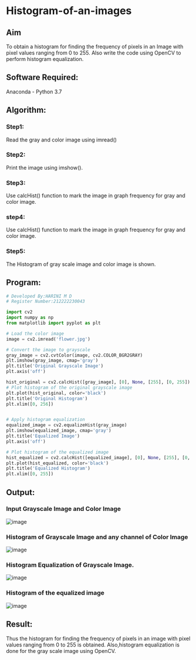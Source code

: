 # Histogram-of-an-images
## Aim
To obtain a histogram for finding the frequency of pixels in an Image with pixel values ranging from 0 to 255. Also write the code using OpenCV to perform histogram equalization.

## Software Required:
Anaconda - Python 3.7

## Algorithm:
### Step1:
Read the gray and color image using imread()

### Step2:
Print the image using imshow().



### Step3:
Use calcHist() function to mark the image in graph frequency for gray and color image.

### step4:
Use calcHist() function to mark the image in graph frequency for gray and color image.

### Step5:
The Histogram of gray scale image and color image is shown.


## Program:
```python
# Developed By:HARINI M D
# Register Number:212222230043

import cv2
import numpy as np
from matplotlib import pyplot as plt

# Load the color image
image = cv2.imread('flower.jpg')

# Convert the image to grayscale
gray_image = cv2.cvtColor(image, cv2.COLOR_BGR2GRAY)
plt.imshow(gray_image, cmap='gray')
plt.title('Original Grayscale Image')
plt.axis('off')

hist_original = cv2.calcHist([gray_image], [0], None, [255], [0, 255])
# Plot histogram of the original grayscale image
plt.plot(hist_original, color='black')
plt.title('Original Histogram')
plt.xlim([0, 256])


# Apply histogram equalization
equalized_image = cv2.equalizeHist(gray_image)
plt.imshow(equalized_image, cmap='gray')
plt.title('Equalized Image')
plt.axis('off')

# Plot histogram of the equalized image
hist_equalized = cv2.calcHist([equalized_image], [0], None, [255], [0, 255])
plt.plot(hist_equalized, color='black')
plt.title('Equalized Histogram')
plt.xlim([0, 255])

```
## Output:
### Input Grayscale Image and Color Image
![image](https://github.com/user-attachments/assets/182f9c0d-c75c-4bda-9de9-7a135f73efb4)


### Histogram of Grayscale Image and any channel of Color Image
![image](https://github.com/user-attachments/assets/8fa95d86-a833-4cd2-965c-4e0e4deda72e)



### Histogram Equalization of Grayscale Image.
![image](https://github.com/user-attachments/assets/1e2f38b8-8cc0-4cf0-8583-aae120c4f92f)

### Histogram of the equalized image
![image](https://github.com/user-attachments/assets/fff3312f-2e13-4919-98ec-1f8250468046)









## Result: 
Thus the histogram for finding the frequency of pixels in an image with pixel values ranging from 0 to 255 is obtained. Also,histogram equalization is done for the gray scale image using OpenCV.
